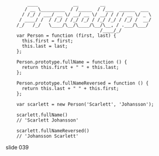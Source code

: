             ____             __        __
           / __ \_________  / /_____  / /___  ______  ___
          / /_/ / ___/ __ \/ __/ __ \/ __/ / / / __ \/ _ \
         / ____/ /  / /_/ / /_/ /_/ / /_/ /_/ / /_/ /  __/
        /_/   /_/   \____/\__/\____/\__/\__, / .___/\___/
                                       /____/_/
        var Person = function (first, last) {
          this.first = first;
          this.last = last;
        };

        Person.prototype.fullName = function () {
          return this.first + " " + this.last;
        };

        Person.prototype.fullNameReversed = function () {
          return this.last + " " + this.first;
        };

        var scarlett = new Person('Scarlett', 'Johansson');

        scarlett.fullName()
        // 'Scarlett Johansson'

        scarlett.fullNameReversed()
        // 'Johansson Scarlett'
















































































slide 039
